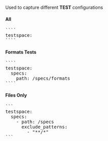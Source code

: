 Used to capture different **TEST** configurations

#### All

<pre>
````
testspace:
````
</pre>

#### Formats Tests

<pre>
````
testspace:
  specs:
    path: /specs/formats
````
</pre>

#### Files Only

<pre>
```
testspace:
  specs:
    - path: /specs
      exclude_patterns:
        - "**/*"
```
</pre>
